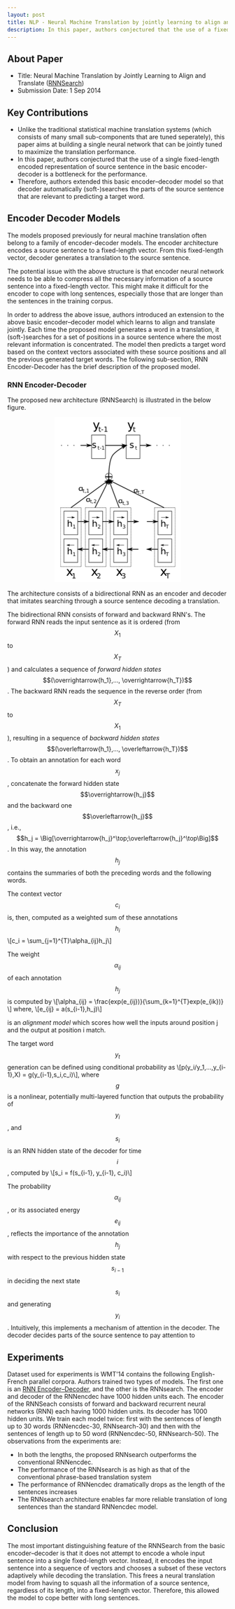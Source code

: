 ```yaml
---
layout: post
title: NLP - Neural Machine Translation by jointly learning to align and translate
description: In this paper, authors conjectured that the use of a fixed-length vector is a bottleneck in improving the performance of this basic encoder-decoder architecture. Therefore, authors extended the the basic encoder–decoder model to automatically (soft-)search the parts of a source sentence that are relevant to predicting a target word, without having to form these parts as a hard segment explicitly
---
```


## About Paper

- Title: Neural Machine Translation by Jointly Learning to Align and Translate ([RNNSearch](https://arxiv.org/abs/1409.0473))
- Submission Date: 1 Sep 2014

## Key Contributions

- Unlike the traditional statistical machine translation systems (which consists of many small sub-components that are tuned seperately), this paper aims at building a single neural network that can be jointly tuned to maximize the translation performance.
- In this paper, authors conjectured that the use of a single fixed-length encoded representation of source sentence in the basic encoder-decoder is a bottleneck for the performance.
- Therefore, authors extended this basic encoder–decoder model so that decoder automatically (soft-)searches the parts of the source sentence that are relevant to predicting a target word.

## Encoder Decoder Models

The models proposed previously for neural machine translation often belong to a family of encoder-decoder models. The encoder architecture encodes a source sentence to a fixed-length vector. From this fixed-length vector, decoder generates a translation to the source sentence.

The potential issue with the above structure is that encoder neural network needs to be able to compress all the necessary information of a source sentence into a fixed-length vector. This might make it difficult for the encoder to cope with long sentences, especially those that are longer than the sentences in the training corpus.

In order to address the above issue, authors introduced an extension to the above basic encoder–decoder model which learns to align and translate jointly. Each time the proposed model generates a word in a translation, it (soft-)searches for a set of positions in a source sentence where the most relevant information is concentrated. The model then predicts a target word based on the context vectors associated with these source positions and all the previous generated target words. The following sub-section, RNN Encoder-Decoder has the brief description of the proposed model.

### RNN Encoder-Decoder
The proposed new architecture (RNNSearch) is illustrated in the below figure.

<p align="center">
<img src="/assets/Images/machine_translation/decoder.png" alt="decoder">
</p>

The architecture consists of a bidirectional RNN as an encoder and decoder that imitates searching through a source sentence decoding a translation.

The bidirectional RNN consists of forward and backward RNN's. The forward RNN reads the input sentence as it is ordered (from $$X_1$$ to $$X_T$$) and calculates a sequence of *forward hidden states* $$(\overrightarrow{h_1},..., \overrightarrow{h_T})$$. The backward RNN reads the sequence in the reverse order (from $$X_T$$ to $$X_1$$), resulting in a sequence of *backward hidden states* $$(\overleftarrow{h_1},..., \overleftarrow{h_T})$$. To obtain an annotation for each word $$x_j$$, concatenate the forward hidden state $$\overrightarrow{h_j}$$ and the
backward one $$\overleftarrow{h_j}$$ , i.e., $$h_j = \Big[\overrightarrow{h_j}^\top;\overleftarrow{h_j}^\top\Big]$$ . In this way, the annotation $$h_j$$ contains the summaries of both the preceding words and the following words.

The context vector $$c_i$$ is, then, computed as a weighted sum of these annotations $$h_i$$  \\[c_i = \sum_{j=1}^{T}\alpha_{ij}h_j\\]

The weight $$\alpha_{ij}$$ of each annotation $$h_j$$ is computed by
\\[\alpha_{ij} = \frac{exp(e_{ij})}{\sum_{k=1}^{T}exp(e_{ik})} \\]
where,
\\[e_{ij} = a(s_{i-1},h_j)\\]

is an *alignment model* which scores how well the inputs around position j and the output at position i match.

The target word $$y_t$$ generation can be defined using conditional probability as \\[p(y_i/y_1,...,y_{i-1},X) = g(y_{i-1},s_i,c_i)\\], where $$g$$ is a nonlinear, potentially multi-layered function that outputs the probability of $$y_i$$, and $$s_i$$ is an RNN hidden state of the decoder for time $$i$$, computed by \\[s_i = f(s_{i-1}, y_{i-1}, c_i)\\]

The probability $$\alpha_{ij}$$ , or its associated energy $$e_{ij}$$ , reflects the importance of the annotation $$h_j$$ with respect to the previous hidden state $$s_{i−1}$$ in deciding the next state $$s_i$$ and generating $$y_i$$. Intuitively, this implements a mechanism of attention in the decoder. The decoder decides parts of the source sentence to pay attention to

## Experiments

Dataset used for experiments is WMT'14 contains the following English-French parallel corpora. Authors trained two types of models. The first one is an [RNN Encoder–Decoder](https://www.aclweb.org/anthology/D14-1179), and the other is the RNNsearch. The encoder and decoder of the RNNencdec have 1000 hidden units each. The encoder of the RNNSeach consists of forward and backward recurrent neural networks (RNN) each having 1000 hidden units. Its decoder has 1000 hidden units. We train each model twice: first with the sentences of length up to 30 words (RNNencdec-30, RNNsearch-30) and then with the sentences of length up to 50 word (RNNencdec-50, RNNsearch-50). The observations from the experiments are:
- In both the lengths, the proposed RNNsearch outperforms the conventional RNNencdec.
- The performance of the RNNsearch is as high as that of the conventional phrase-based translation system
- The performance of RNNencdec dramatically drops as the length of the sentences increases
- The RNNsearch architecture enables far more reliable translation of long sentences than the standard RNNencdec model.




## Conclusion

The most important distinguishing feature of the RNNSearch from the basic encoder–decoder is that it does not attempt to encode a whole input sentence into a single fixed-length vector. Instead, it encodes the input sentence into a sequence of vectors and chooses a subset of these vectors adaptively while decoding the translation. This frees a neural translation model from having to squash all the information of a source sentence, regardless of its length, into a fixed-length vector. Therefore, this allowed the model to cope better with long sentences.
